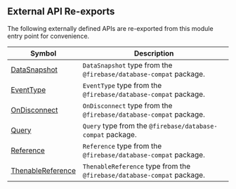 ## External API Re-exports

The following externally defined APIs are re-exported from this module entry point for convenience.

|  Symbol | Description |
|  --- | --- |
|  [DataSnapshot](https://firebase.google.com/docs/reference/js/v8/firebase.database.DataSnapshot) | `DataSnapshot` type from the `@firebase/database-compat` package. |
|  [EventType](https://firebase.google.com/docs/reference/js/v8/firebase.database#eventtype) | `EventType` type from the `@firebase/database-compat` package. |
|  [OnDisconnect](https://firebase.google.com/docs/reference/js/v8/firebase.database.OnDisconnect) | `OnDisconnect` type from the `@firebase/database-compat` package. |
|  [Query](https://firebase.google.com/docs/reference/js/v8/firebase.database.Query) | `Query` type from the `@firebase/database-compat` package. |
|  [Reference](https://firebase.google.com/docs/reference/js/v8/firebase.database.Reference) | `Reference` type from the `@firebase/database-compat` package. |
|  [ThenableReference](https://firebase.google.com/docs/reference/js/v8/firebase.database.ThenableReference) | `ThenableReference` type from the `@firebase/database-compat` package. |
